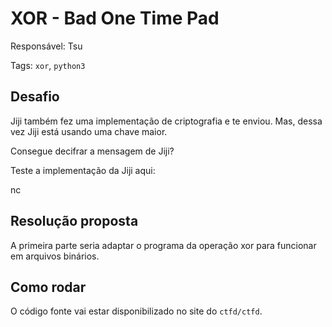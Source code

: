 # XOR - Bad One Time Pad

Responsável: Tsu

Tags: `xor`, `python3`

## Desafio

Jiji também fez uma implementação de criptografia e te enviou. Mas, dessa vez Jiji está usando uma chave maior.

Consegue decifrar a mensagem de Jiji?

Teste a implementação da Jiji aqui:

nc 

## Resolução proposta

A primeira parte seria adaptar o programa da operação xor para funcionar em arquivos binários.

## Como rodar

O código fonte vai estar disponibilizado no site do `ctfd/ctfd`.
